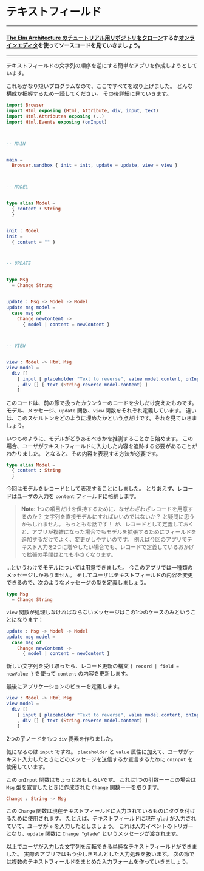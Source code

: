 <!--
# Text Fields
-->
# テキストフィールド

---
<!--
#### [Clone the code](https://github.com/evancz/elm-architecture-tutorial/) or follow along in the [online editor](https://ellie-app.com/37gW7sj9wPVa1).
-->
#### [The Elm Architecture のチュートリアル用リポジトリをクローン](https://github.com/evancz/elm-architecture-tutorial/)するか[オンラインエディタ](https://ellie-app.com/37gW7sj9wPVa1)を使ってソースコードを見ていきましょう。
---

<!--
We are about to create a simple app that reverses the contents of a text field.
-->
テキストフィールドの文字列の順序を逆にする簡単なアプリを作成しようとしています。

<!--
Again this is a pretty short program, so I have included the whole thing here. Skim through to get an idea of how everything fits together. Right after that we will get into the details!
-->
これもかなり短いプログラムなので、ここですべてを取り上げました。
どんな構成か把握するため一読してください。
その後詳細に見ていきます。

```elm
import Browser
import Html exposing (Html, Attribute, div, input, text)
import Html.Attributes exposing (..)
import Html.Events exposing (onInput)



-- MAIN


main =
  Browser.sandbox { init = init, update = update, view = view }



-- MODEL


type alias Model =
  { content : String
  }


init : Model
init =
  { content = "" }



-- UPDATE


type Msg
  = Change String


update : Msg -> Model -> Model
update msg model =
  case msg of
    Change newContent ->
      { model | content = newContent }



-- VIEW


view : Model -> Html Msg
view model =
  div []
    [ input [ placeholder "Text to reverse", value model.content, onInput Change ] []
    , div [] [ text (String.reverse model.content) ]
    ]
```

<!--
This code is a slight variant of the counter from the previous section. You set up a model. You define some messages. You say how to `update`. You make your `view`. The difference is just in how we filled this skeleton in. Let's walk through that!
-->
このコードは、前の節で扱ったカウンターのコードを少しだけ変えたものです。
モデル、メッセージ、`update` 関数、`view` 関数をそれぞれ定義しています。
違いは、このスケルトンをどのように埋めたかという点だけです。それを見ていきましょう。

<!--
As always, you start by guessing at what your `Model` should be. In our case, we know we are going to have to keep track of whatever the user has typed into the text field. We need that information so we know how to render the reversed text.
-->
いつものように、モデルがどうあるべきかを推測することから始めます。
この場合、ユーザがテキストフィールドに入力した内容を追跡する必要があることがわかりました。
となると、その内容を表現する方法が必要です。

```elm
type alias Model =
  { content : String
  }
```

<!--
This time I chose to represent the model as a record. (You can read more about records [here](https://guide.elm-lang.org/core_language.html#records) and [here](https://elm-lang.org/docs/records).) For now, the record stores the user input in the `content` field.
-->
今回はモデルをレコードとして表現することにしました。
とりあえず、レコードはユーザの入力を `content` フィールドに格納します。

<!--
> **Note:** You may be wondering, why bother having a record if it only holds one entry? Couldn't you just use the string directly? Sure! But starting with a record makes it easy to add more fields as our app gets more complicated. When the time comes where we want *two* text inputs, we will have to do much less fiddling around.
-->
> **Note:** 1つの項目だけを保持するために、なぜわざわざレコードを用意するのか？ 文字列を直接モデルにすればいいのではないか？ と疑問に思うかもしれません。
もっともな話です！
が、レコードとして定義しておくと、アプリが複雑になった場合でもモデルを拡張するためにフィールドを追加するだけでよく、変更がしやすいのです。
例えば今回のアプリでテキスト入力を2つに増やしたい場合でも、レコードで定義しているおかげで拡張の手間はとても小さくなります。

<!--
Okay, so we have our model. Now in this app there is only one kind of message really. The user can change the contents of the text field.
-->
…というわけでモデルについては用意できました。
今このアプリでは一種類のメッセージしかありません。
そしてユーザはテキストフィールドの内容を変更できるので、次のようなメッセージの型を定義しましょう。

```elm
type Msg
  = Change String
```

<!--
This means our update function just has to handle this one case:
-->
`view` 関数が処理しなければならないメッセージはこの1つのケースのみということになります：

```elm
update : Msg -> Model -> Model
update msg model =
  case msg of
    Change newContent ->
      { model | content = newContent }
```

<!--
When we receive new content, we use the record update syntax to update the contents of `content`.
-->
新しい文字列を受け取ったら、レコード更新の構文 `{ record | field = newValue }` を使って `content` の内容を更新します。

<!--
Finally we need to say how to view our application:
-->
最後にアプリケーションのビューを定義します。

```elm
view : Model -> Html Msg
view model =
  div []
    [ input [ placeholder "Text to reverse", value model.content, onInput Change ] []
    , div [] [ text (String.reverse model.content) ]
    ]
```

<!--
We create a `<div>` with two children.
-->
2つの子ノードをもつ `div` 要素を作りました。

<!--
The interesting child is the `<input>` node. In addition to the `placeholder` and `value` attributes, it uses `onInput` to declare what messages should be sent when the user types into this input.
-->
気になるのは `input` ですね。
`placeholder` と `value` 属性に加えて、ユーザがテキスト入力したときにどのメッセージを送信するか宣言するために `onInput` を使用しています。

<!--
This `onInput` function is kind of interesting. It takes one argument, in this case the `Change` function which was created when we declared the `Msg` type:
-->
この `onInput` 関数はちょっとおもしろいです。
これは1つの引数ーーこの場合は `Msg` 型を宣言したときに作成された `Change` 関数ーーを取ります。

```elm
Change : String -> Msg
```

<!--
This function is used to tag whatever is currently in the text field. So let's say the text field currently holds `glad` and the user types `e`. This triggers an `input` event, so we will get the message `Change "glade"` in our `update` function.
-->
この `Change` 関数は現在テキストフィールドに入力されているものにタグを付けるために使用されます。
たとえば、テキストフィールドに現在 `glad` が入力されていて、ユーザが `e` を入力したとしましょう。
これは入力イベントのトリガーとなり、`update` 関数に `Change "glade"` というメッセージが渡されます。

<!--
So now we have a simple text field that can reverse user input. Neat! Now on to putting a bunch of text fields together into a more traditional form.
-->
以上でユーザが入力した文字列を反転できる単純なテキストフィールドができました。
実際のアプリではもう少しきちんとした入力処理を扱います。
次の節では複数のテキストフィールドをまとめた入力フォームを作っていきましょう。
